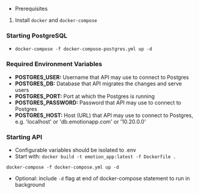 - Prerequisites
1. Install `docker` and `docker-compose`

### Starting PostgreSQL
- `docker-compose -f docker-compose-postgres.yml up -d`

### Required Environment Variables
- **POSTGRES_USER:** Username that API may use to connect to Postgres
- **POSTGRES_DB:** Database that API migrates the changes and serve users
- **POSTGRES_PORT:** Port at which the Postgres is running
- **POSTGRES_PASSWORD:** Password that API may use to connect to Postgres
- **POSTGRES_HOST:** Host (URL) that API may use to connect to Postgres, e.g.
 'localhost' or 'db.emotionapp.com' or '10.20.0.0'


### Starting API
- Configurable variables should be isolated to .env
- Start with:
`docker build -t emotion_app:latest -f Dockerfile .`

`docker-compose -f docker-compose.yml up -d`
- Optional: include `-d` flag at end of docker-compose statement to run in background